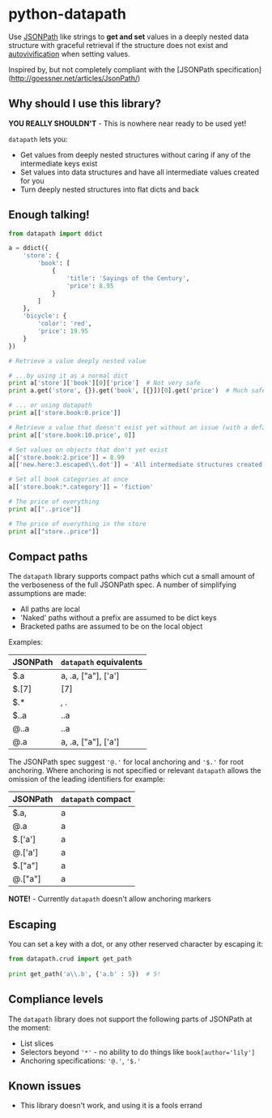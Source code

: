 # python-datapath

Use [JSONPath](http://goessner.net/articles/JsonPath/)
like strings  to **get and set** values in a deeply nested data structure 
with graceful retrieval if the structure does not exist and
[autovivification](https://en.wikipedia.org/wiki/Autovivification) when setting
values.

Inspired by, but not completely compliant with the [JSONPath specification]
(http://goessner.net/articles/JsonPath/)

Why should I use this library?
------------------------------

**YOU REALLY SHOULDN'T** - This is nowhere near ready to be used yet!

`datapath` lets you:

 * Get values from deeply nested structures without caring if any of the 
 intermediate keys exist
 * Set values into data structures and have all intermediate values created 
 for you
 * Turn deeply nested structures into flat dicts and back

Enough talking!
---------------

```python
from datapath import ddict

a = ddict({
    'store': {
        'book': [
            {
                'title': 'Sayings of the Century',
                'price': 8.95
            }
        ]
    },
    'bicycle': {
        'color': 'red',
        'price': 19.95
    }
})

# Retrieve a value deeply nested value

# ...by using it as a normal dict
print a['store']['book'][0]['price']  # Not very safe
print a.get('store', {}).get('book', [{}])[0].get('price')  # Much safer

# ... or using datapath
print a[['store.book:0.price']]

# Retrieve a value that doesn't exist yet without an issue (with a default)
print a[['store.book:10.price', 0]]

# Set values on objects that don't yet exist
a[['store.book:2.price']] = 8.99
a[['new.here:3.escaped\\.dot']] = 'All intermediate structures created'

# Set all book categories at once
a[['store.book:*.category']] = 'fiction'

# The price of everything
print a[["..price"]]

# The price of everything in the store
print a[["store..price"]]
```

Compact paths
-------------

The `datapath` library supports compact paths which cut a small amount of the 
verboseness of the full JSONPath spec. A number of simplifying assumptions 
are made:
  
 * All paths are local
 * 'Naked' paths without a prefix are assumed to be dict keys
 * Bracketed paths are assumed to be on the local object
 
Examples:

| JSONPath | `datapath` equivalents |
| -------- | -----------------------|
| $.a      | a, .a, ["a"], ['a']    |
| $.[7]    | [7]                    |
| $.*      | *, .*                  |
| $..a     | ..a                    |
| @..a     | ..a                    |
| @.a      | a, .a, ["a"], ['a']    |

The JSONPath spec suggest `'@.'` for local anchoring and `'$.'` for root 
anchoring. Where anchoring is not specified or relevant `datapath` allows the 
omission of the leading identifiers for example:

| JSONPath | `datapath` compact  |
| -------- | ------------------- |
| $.a, | a |                     |
| @.a | a  |                     |
| $.['a']  | a                   |
| @.['a']  | a                   |
| $.["a"]  | a                   |
| @.["a"]  | a                   |

**NOTE!** - Currently `datapath` doesn't allow anchoring markers

Escaping
--------

You can set a key with a dot, or any other reserved character by escaping it:

```python
from datapath.crud import get_path
 
print get_path('a\\.b', {'a.b' : 5})  # 5!
```

Compliance levels
-----------------

The `datapath` library does not support the following parts of JSONPath at the
moment:

 * List slices
 * Selectors beyond `'*'` - no ability to do things like `book[author='lily']`
 * Anchoring specifications: `'@.'`, `'$.'`

Known issues
------------

 * This library doesn't work, and using it is a fools errand
  

